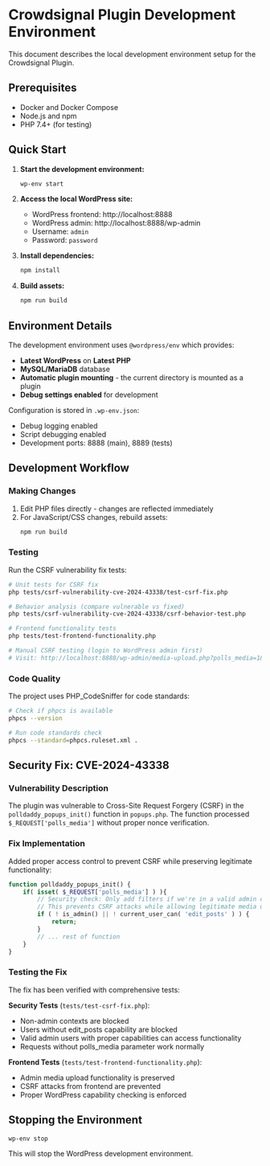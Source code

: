 # Crowdsignal Plugin Development Environment

This document describes the local development environment setup for the Crowdsignal Plugin.

## Prerequisites

- Docker and Docker Compose
- Node.js and npm
- PHP 7.4+ (for testing)

## Quick Start

1. **Start the development environment:**
   ```bash
   wp-env start
   ```

2. **Access the local WordPress site:**
   - WordPress frontend: http://localhost:8888
   - WordPress admin: http://localhost:8888/wp-admin
   - Username: `admin`
   - Password: `password`

3. **Install dependencies:**
   ```bash
   npm install
   ```

4. **Build assets:**
   ```bash
   npm run build
   ```

## Environment Details

The development environment uses `@wordpress/env` which provides:

- **Latest WordPress** on **Latest PHP**
- **MySQL/MariaDB** database
- **Automatic plugin mounting** - the current directory is mounted as a plugin
- **Debug settings enabled** for development

Configuration is stored in `.wp-env.json`:
- Debug logging enabled
- Script debugging enabled
- Development ports: 8888 (main), 8889 (tests)

## Development Workflow

### Making Changes

1. Edit PHP files directly - changes are reflected immediately
2. For JavaScript/CSS changes, rebuild assets:
   ```bash
   npm run build
   ```

### Testing

Run the CSRF vulnerability fix tests:
```bash
# Unit tests for CSRF fix
php tests/csrf-vulnerability-cve-2024-43338/test-csrf-fix.php

# Behavior analysis (compare vulnerable vs fixed)
php tests/csrf-vulnerability-cve-2024-43338/csrf-behavior-test.php

# Frontend functionality tests
php tests/test-frontend-functionality.php

# Manual CSRF testing (login to WordPress admin first)
# Visit: http://localhost:8888/wp-admin/media-upload.php?polls_media=1&csrf_test=attack
```

### Code Quality

The project uses PHP_CodeSniffer for code standards:
```bash
# Check if phpcs is available
phpcs --version

# Run code standards check
phpcs --standard=phpcs.ruleset.xml .
```

## Security Fix: CVE-2024-43338

### Vulnerability Description
The plugin was vulnerable to Cross-Site Request Forgery (CSRF) in the `polldaddy_popups_init()` function in `popups.php`. The function processed `$_REQUEST['polls_media']` without proper nonce verification.

### Fix Implementation
Added proper access control to prevent CSRF while preserving legitimate functionality:
```php
function polldaddy_popups_init() {
    if( isset( $_REQUEST['polls_media'] ) ){
        // Security check: Only add filters if we're in a valid admin context
        // This prevents CSRF attacks while allowing legitimate media upload functionality
        if ( ! is_admin() || ! current_user_can( 'edit_posts' ) ) {
            return;
        }
        // ... rest of function
    }
}
```

### Testing the Fix
The fix has been verified with comprehensive tests:

**Security Tests** (`tests/test-csrf-fix.php`):
- Non-admin contexts are blocked
- Users without edit_posts capability are blocked
- Valid admin users with proper capabilities can access functionality
- Requests without polls_media parameter work normally

**Frontend Tests** (`tests/test-frontend-functionality.php`):
- Admin media upload functionality is preserved
- CSRF attacks from frontend are prevented
- Proper WordPress capability checking is enforced


## Stopping the Environment

```bash
wp-env stop
```

This will stop the WordPress development environment.